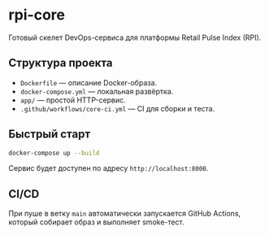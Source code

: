 # rpi-core

Готовый скелет DevOps-сервиса для платформы Retail Pulse Index (RPI).

## Структура проекта

- `Dockerfile` — описание Docker-образа.
- `docker-compose.yml` — локальная развёртка.
- `app/` — простой HTTP-сервис.
- `.github/workflows/core-ci.yml` — CI для сборки и теста.

## Быстрый старт

```bash
docker-compose up --build
```

Сервис будет доступен по адресу `http://localhost:8000`.

## CI/CD

При пуше в ветку `main` автоматически запускается GitHub Actions, который собирает образ и выполняет smoke-тест.

